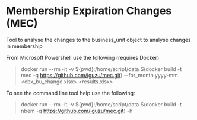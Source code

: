 # Membership Expiration Changes  (MEC)

Tool to analyse the changes to the business_unit object to analyse changes in membership

From Microsoft Powershell use the following (requires Docker)
> docker run --rm -it -v ${pwd}:/home/script/data $(docker build -t mec -q https://github.com/iguzu/mec.git) --for_month yyyy-mm <cbx_bu_change.xlsx> <results.xlsx>

To see the command line tool help use the following:

> docker run --rm -it -v ${pwd}:/home/script/data $(docker build -t nbem -q https://github.com/iguzu/mec.git) -h
> 